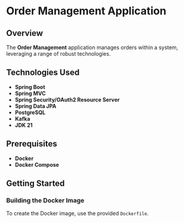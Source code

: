 # Order Management Application

## Overview

The **Order Management** application manages orders within a system, leveraging a range of robust technologies.

## Technologies Used

- **Spring Boot**
- **Spring MVC**
- **Spring Security/OAuth2 Resource Server**
- **Spring Data JPA**
- **PostgreSQL**
- **Kafka**
- **JDK 21**

## Prerequisites

- **Docker**
- **Docker Compose**

## Getting Started

### Building the Docker Image

To create the Docker image, use the provided `Dockerfile`.